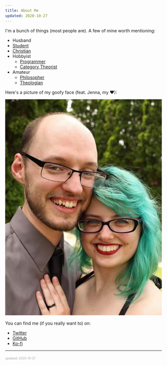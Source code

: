 ```yaml
---
title: About Me
updated: 2020-10-27
---
```


I'm a bunch of things (most people are). A few of mine worth mentioning:

- Husband
- [Student](/bethlehem-college-seminary)<!-- [[Bethlehem College & Seminary]] -->
- [Christian](/my-faith)<!-- [[My Faith]] -->
- Hobbyist
  - [Programmer](/programming)<!-- [[Programming]] -->
  - [Category Theorist](/category-theory)<!-- [[Category Theory]] -->
- Amateur
  - [Philosopher](/philosophy)<!-- [[Philosophy]] -->
  - [Theologian](/theology)<!-- [[Theology]] -->

Here's a picture of my goofy face (feat. Jenna, my ❤):

![Picture of Caleb and Jenna](https://raw.githubusercontent.com/CFiggers/images-calebsnotes/master/cropped_pic%20of%20me_1.jpg)

You can find me (if you really want to) on:

- <a href="https://twitter.com/CalebFiggers" target="_blank">Twitter</a>
- <a href="https://github.com/CFiggers" target="_blank">GitHub</a>
- <a href="https://ko-fi.com/calebfiggers" target="_blank">Ko-fi</a>

---

<sup><sub><font color="#a6a6a6">updated: 2020-10-27</font></sub></sup>
